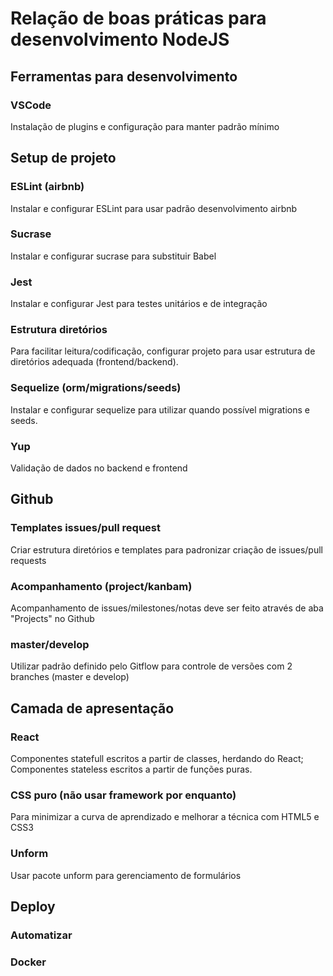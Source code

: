 # Relação de boas práticas para desenvolvimento NodeJS

## Ferramentas para desenvolvimento

### VSCode

Instalação de plugins e configuração para manter padrão mínimo

## Setup de projeto

### ESLint (airbnb)

Instalar e configurar ESLint para usar padrão desenvolvimento airbnb

### Sucrase

Instalar e configurar sucrase para substituir Babel

### Jest

Instalar e configurar Jest para testes unitários e de integração

### Estrutura diretórios

Para facilitar leitura/codificação, configurar projeto para usar estrutura de
diretórios adequada (frontend/backend).

### Sequelize (orm/migrations/seeds)

Instalar e configurar sequelize para utilizar quando possível migrations e
seeds.

### Yup

Validação de dados no backend e frontend

## Github

### Templates issues/pull request

Criar estrutura diretórios e templates para padronizar criação de issues/pull
requests

### Acompanhamento (project/kanbam)

Acompanhamento de issues/milestones/notas deve ser feito através de aba "Projects"
no Github

### master/develop

Utilizar padrão definido pelo Gitflow para controle de versões com 2 branches
(master e develop)

## Camada de apresentação

### React

Componentes statefull escritos a partir de classes, herdando do React;
Componentes stateless escritos a partir de funções puras.

### CSS puro (não usar framework por enquanto)

Para minimizar a curva de aprendizado e melhorar a técnica com HTML5 e CSS3

### Unform

Usar pacote unform para gerenciamento de formulários

## Deploy

### Automatizar

### Docker
